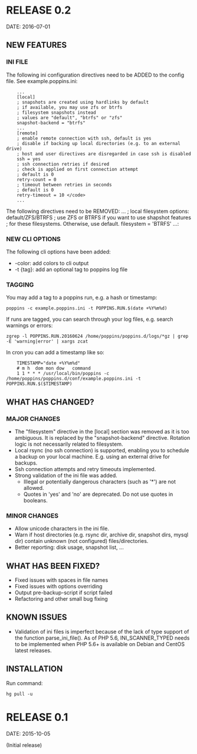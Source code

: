 # RELEASE 0.2

DATE: 2016-07-01

## NEW FEATURES

### INI FILE

The following ini configuration directives need to be ADDED to the config file.
See example.poppins.ini:

        ...
        [local]
        ; snapshots are created using hardlinks by default
        ; if available, you may use zfs or btrfs
        ; filesystem snapshots instead
        ; values are "default", "btrfs" or "zfs"
        snapshot-backend = "btrfs"
        ...
        [remote]
        ; enable remote connection with ssh, default is yes
        ; disable if backing up local directories (e.g. to an external drive)
        ; host and user directives are disregarded in case ssh is disabled
        ssh = yes
        ; ssh connection retries if desired
        ; check is applied on first connection attempt
        ; default is 0
        retry-count = 0
        ; timeout between retries in seconds
        ; default is 0
        retry-timeout = 10 </code>
        ...
        
The following directives need to be REMOVED:
        ...
        ; local filesystem options: default/ZFS/BTRFS
        ; use ZFS or BTRFS if you want to use shapshot features
        ; for these filesystems. Otherwise, use default.
        filesystem = 'BTRFS'
        ...: 
        
### NEW CLI OPTIONS

The following cli options have been added:

* -color: add colors to cli output
* -t {tag}: add an optional tag to poppins log file

### TAGGING

You may add a tag to a poppins run, e.g. a hash or timestamp:

    poppins -c example.poppins.ini -t POPPINS.RUN.$(date +%Y%m%d)
        
If runs are tagged, you can search through your log files, e.g. search warnings or errors:

    zgrep -l POPPINS.RUN.20160624 /home/poppins/poppins.d/logs/*gz | grep -E 'warning|error' | xargs zcat
    
In cron you can add a timestamp like so:

        TIMESTAMP="date +%Y%m%d"
        # m h  dom mon dow   command
        1 1 * * * /usr/local/bin/poppins -c /home/poppins/poppins.d/conf/example.poppins.ini -t POPPINS.RUN.$($TIMESTAMP)
        
## WHAT HAS CHANGED?

### MAJOR CHANGES

* The "filesystem" directive in the [local] section was removed as it is too
ambiguous. It is replaced by the "snapshot-backend" directive. Rotation logic is
not necessarily related to filesystem.
* Local rsync (no ssh connection) is supported, enabling you to schedule a
backup on your local machine. E.g. using an external drive for backups.
* Ssh connection attempts and retry timeouts implemented.
* Strong validation of the ini file was added. 
    * Illegal or potentially dangerous characters (such as '*') are not allowed.
    * Quotes in 'yes' and 'no' are deprecated. Do not use quotes in booleans.

### MINOR CHANGES

* Allow unicode characters in the ini file.
* Warn if host directories (e.g. rsync dir, archive dir, snapshot dirs, mysql dir) contain unknown (not configured) files/directories.
* Better reporting: disk usage, snapshot list, ...

## WHAT HAS BEEN FIXED?

* Fixed issues with spaces in file names
* Fixed issues with options overriding
* Output pre-backup-script if script failed
* Refactoring and other small bug fixing

## KNOWN ISSUES

* Validation of ini files is imperfect because of the lack of type support of 
the function parse_ini_file(). As of PHP 5.6, INI_SCANNER_TYPED needs to be 
implemented when PHP 5.6+ is available on Debian and CentOS latest releases.

## INSTALLATION

Run command:

    hg pull -u

# RELEASE 0.1

DATE: 2015-10-05

(Initial release)

